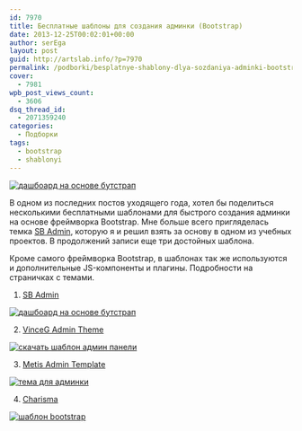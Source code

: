 ```yaml
---
id: 7970
title: Бесплатные шаблоны для создания админки (Bootstrap)
date: 2013-12-25T00:02:01+00:00
author: serEga
layout: post
guid: http://artslab.info/?p=7970
permalink: /podborki/besplatnye-shablony-dlya-sozdaniya-adminki-bootstrap/
cover:
  - 7981
wpb_post_views_count:
  - 3606
dsq_thread_id:
  - 2071359240
categories:
  - Подборки
tags:
  - bootstrap
  - shablonyi
---
```

[<img src="http://googledrive.com/host/0B9lHVSSSdxdxd0hjdUdmRzY3Tjg/sb-admin-skachat-300x192.jpg" alt="дашбоард на основе бутстрап" class="aligncenter size-medium wp-image-7975" srcset="http://googledrive.com/host/0B9lHVSSSdxdxd0hjdUdmRzY3Tjg/sb-admin-skachat-300x192.jpg 300w, http://googledrive.com/host/0B9lHVSSSdxdxd0hjdUdmRzY3Tjg/sb-admin-skachat.jpg 700w" sizes="(max-width: 300px) 100vw, 300px" />](http://googledrive.com/host/0B9lHVSSSdxdxd0hjdUdmRzY3Tjg/sb-admin-skachat.jpg)

В одном из последних постов уходящего года, хотел бы поделиться несколькими бесплатными шаблонами для быстрого создания админки на основе фреймворка Bootstrap. Мне больше всего пригляделась темка [SB Admin](http://startbootstrap.com/sb-admin), которую я и решил взять за основу в одном из учебных проектов. В продолжений записи еще три достойных шаблона.

<!--more-->

Кроме самого фреймворка Bootstrap, в шаблонах так же используются и дополнительные JS-компоненты и плагины. Подробности на страничках с темами.

1. [SB Admin](http://startbootstrap.com/sb-admin)

[<img src="http://googledrive.com/host/0B9lHVSSSdxdxd0hjdUdmRzY3Tjg/sb-admin-skachat-300x192.jpg" alt="дашбоард на основе бутстрап" class="aligncenter size-medium wp-image-7975" srcset="http://googledrive.com/host/0B9lHVSSSdxdxd0hjdUdmRzY3Tjg/sb-admin-skachat-300x192.jpg 300w, http://googledrive.com/host/0B9lHVSSSdxdxd0hjdUdmRzY3Tjg/sb-admin-skachat.jpg 700w" sizes="(max-width: 300px) 100vw, 300px" />](http://googledrive.com/host/0B9lHVSSSdxdxd0hjdUdmRzY3Tjg/sb-admin-skachat.jpg)

2. [VinceG Admin Theme](https://github.com/VinceG/Bootstrap-Admin-Theme)

[<img src="http://googledrive.com/host/0B9lHVSSSdxdxd0hjdUdmRzY3Tjg/besplatnaya-tema-bootstrap-300x160.png" alt="скачать шаблон админ панели" class="aligncenter size-medium wp-image-7973" srcset="http://googledrive.com/host/0B9lHVSSSdxdxd0hjdUdmRzY3Tjg/besplatnaya-tema-bootstrap-300x160.png 300w, http://googledrive.com/host/0B9lHVSSSdxdxd0hjdUdmRzY3Tjg/besplatnaya-tema-bootstrap-1024x548.png 1024w" sizes="(max-width: 300px) 100vw, 300px" />](http://googledrive.com/host/0B9lHVSSSdxdxd0hjdUdmRzY3Tjg/besplatnaya-tema-bootstrap.png)

3. [Metis Admin Template](https://github.com/onokumus/Bootstrap-Admin-Template)

[<img src="http://googledrive.com/host/0B9lHVSSSdxdxd0hjdUdmRzY3Tjg/admin-panel-tema-300x194.png" alt="тема для админки" class="aligncenter size-medium wp-image-7972" srcset="http://googledrive.com/host/0B9lHVSSSdxdxd0hjdUdmRzY3Tjg/admin-panel-tema-300x194.png 300w, http://googledrive.com/host/0B9lHVSSSdxdxd0hjdUdmRzY3Tjg/admin-panel-tema-1024x662.png 1024w, http://googledrive.com/host/0B9lHVSSSdxdxd0hjdUdmRzY3Tjg/admin-panel-tema.png 1334w" sizes="(max-width: 300px) 100vw, 300px" />](http://googledrive.com/host/0B9lHVSSSdxdxd0hjdUdmRzY3Tjg/admin-panel-tema.png)

4. [Charisma](https://github.com/usmanhalalit/charisma)

[<img src="http://googledrive.com/host/0B9lHVSSSdxdxd0hjdUdmRzY3Tjg/shablon-adminki-bootstrap-300x158.png" alt="шаблон bootstrap" class="aligncenter size-medium wp-image-7974" srcset="http://googledrive.com/host/0B9lHVSSSdxdxd0hjdUdmRzY3Tjg/shablon-adminki-bootstrap-300x158.png 300w, http://googledrive.com/host/0B9lHVSSSdxdxd0hjdUdmRzY3Tjg/shablon-adminki-bootstrap-1024x541.png 1024w" sizes="(max-width: 300px) 100vw, 300px" />](http://googledrive.com/host/0B9lHVSSSdxdxd0hjdUdmRzY3Tjg/shablon-adminki-bootstrap.png)